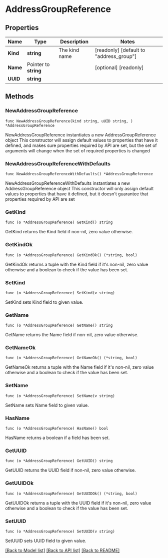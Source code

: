 # AddressGroupReference

## Properties

Name | Type | Description | Notes
------------ | ------------- | ------------- | -------------
**Kind** | **string** | The kind name | [readonly] [default to "address_group"]
**Name** | Pointer to **string** |  | [optional] [readonly] 
**UUID** | **string** |  | 

## Methods

### NewAddressGroupReference

`func NewAddressGroupReference(kind string, uUID string, ) *AddressGroupReference`

NewAddressGroupReference instantiates a new AddressGroupReference object
This constructor will assign default values to properties that have it defined,
and makes sure properties required by API are set, but the set of arguments
will change when the set of required properties is changed

### NewAddressGroupReferenceWithDefaults

`func NewAddressGroupReferenceWithDefaults() *AddressGroupReference`

NewAddressGroupReferenceWithDefaults instantiates a new AddressGroupReference object
This constructor will only assign default values to properties that have it defined,
but it doesn't guarantee that properties required by API are set

### GetKind

`func (o *AddressGroupReference) GetKind() string`

GetKind returns the Kind field if non-nil, zero value otherwise.

### GetKindOk

`func (o *AddressGroupReference) GetKindOk() (*string, bool)`

GetKindOk returns a tuple with the Kind field if it's non-nil, zero value otherwise
and a boolean to check if the value has been set.

### SetKind

`func (o *AddressGroupReference) SetKind(v string)`

SetKind sets Kind field to given value.


### GetName

`func (o *AddressGroupReference) GetName() string`

GetName returns the Name field if non-nil, zero value otherwise.

### GetNameOk

`func (o *AddressGroupReference) GetNameOk() (*string, bool)`

GetNameOk returns a tuple with the Name field if it's non-nil, zero value otherwise
and a boolean to check if the value has been set.

### SetName

`func (o *AddressGroupReference) SetName(v string)`

SetName sets Name field to given value.

### HasName

`func (o *AddressGroupReference) HasName() bool`

HasName returns a boolean if a field has been set.

### GetUUID

`func (o *AddressGroupReference) GetUUID() string`

GetUUID returns the UUID field if non-nil, zero value otherwise.

### GetUUIDOk

`func (o *AddressGroupReference) GetUUIDOk() (*string, bool)`

GetUUIDOk returns a tuple with the UUID field if it's non-nil, zero value otherwise
and a boolean to check if the value has been set.

### SetUUID

`func (o *AddressGroupReference) SetUUID(v string)`

SetUUID sets UUID field to given value.



[[Back to Model list]](../README.md#documentation-for-models) [[Back to API list]](../README.md#documentation-for-api-endpoints) [[Back to README]](../README.md)


